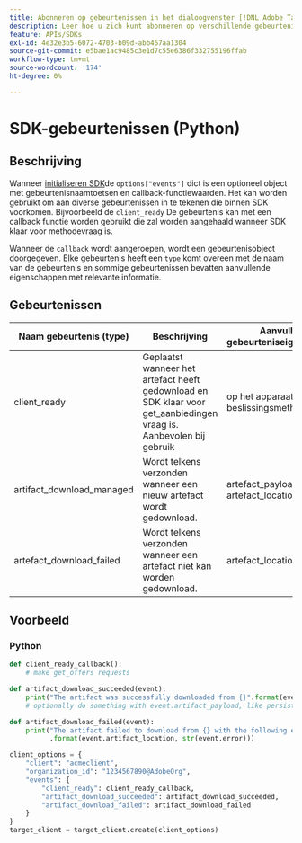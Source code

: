```yaml
---
title: Abonneren op gebeurtenissen in het dialoogvenster [!DNL Adobe Target] Python SDK
description: Leer hoe u zich kunt abonneren op verschillende gebeurtenissen die plaatsvinden in de Python SDK met de [!UICONTROL OnDeviceDecisioningHandler] object.
feature: APIs/SDKs
exl-id: 4e32e3b5-6072-4703-b09d-abb467aa1304
source-git-commit: e5bae1ac9485c3e1d7c55e6386f332755196ffab
workflow-type: tm+mt
source-wordcount: '174'
ht-degree: 0%

---
```


# SDK-gebeurtenissen (Python)

## Beschrijving

Wanneer [initialiseren SDK](initialize-sdk.md)de `options["events"]` dict is een optioneel object met gebeurtenisnaamtoetsen en callback-functiewaarden. Het kan worden gebruikt om aan diverse gebeurtenissen in te tekenen die binnen SDK voorkomen. Bijvoorbeeld de `client_ready` De gebeurtenis kan met een callback functie worden gebruikt die zal worden aangehaald wanneer SDK klaar voor methodevraag is.

Wanneer de `callback` wordt aangeroepen, wordt een gebeurtenisobject doorgegeven. Elke gebeurtenis heeft een `type` komt overeen met de naam van de gebeurtenis en sommige gebeurtenissen bevatten aanvullende eigenschappen met relevante informatie.

## Gebeurtenissen

| Naam gebeurtenis (type) | Beschrijving | Aanvullende gebeurteniseigenschappen |
| --- | --- | --- |
| client_ready | Geplaatst wanneer het artefact heeft gedownload en SDK klaar voor get_aanbiedingen vraag is. Aanbevolen bij gebruik | op het apparaat beslissingsmethode. | Geen |
| artifact_download_managed | Wordt telkens verzonden wanneer een nieuw artefact wordt gedownload. | artefact_payload, artefact_location |
| artefact_download_failed | Wordt telkens verzonden wanneer een artefact niet kan worden gedownload. | artefact_location, fout |

## Voorbeeld

### Python

```python {line-numbers="true"}
def client_ready_callback():
    # make get_offers requests

def artifact_download_succeeded(event):
    print("The artifact was successfully downloaded from {}".format(event.artifact_location))
    # optionally do something with event.artifact_payload, like persist it

def artifact_download_failed(event):
    print("The artifact failed to download from {} with the following error: {}"
          .format(event.artifact_location, str(event.error)))

client_options = {
    "client": "acmeclient",
    "organization_id": "1234567890@AdobeOrg",
    "events": {
        "client_ready": client_ready_callback,
        "artifact_download_succeeded": artifact_download_succeeded,
        "artifact_download_failed": artifact_download_failed
    }
}
target_client = target_client.create(client_options)
```
